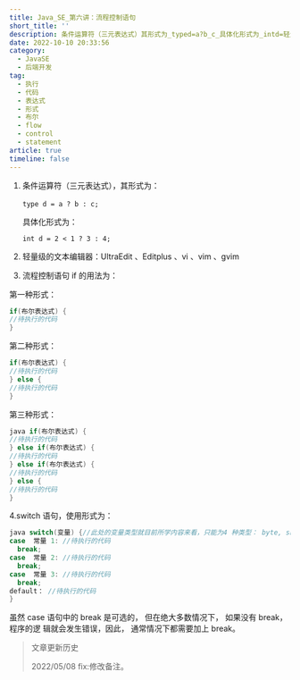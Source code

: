 ```yaml
---
title: Java_SE_第六讲：流程控制语句
short_title: ''
description: 条件运算符（三元表达式）其形式为_typed=a?b_c_​具体化形式为_intd=轻量级的文本编辑器_ultraediteditplusvivimgvim流程控制语句if的用法为_第一种形式_if(布尔表达式){待执行的代码}第二种形式_if(布尔表达式){待执行的代码}else{待执行的代码}第三种形式_javaif(布尔表达式){待执行的代码}elseif(布尔表达式){待执行的代码}elseif(布尔表达式){待执行的代码}else{待执行的代码}switch语句使用形式为_javaswitch(
date: 2022-10-10 20:33:56
category:
  - JavaSE
  - 后端开发
tag:
  - 执行
  - 代码
  - 表达式
  - 形式
  - 布尔
  - flow
  - control
  - statement
article: true
timeline: false
---
```

1. 条件运算符（三元表达式），其形式为：

   `type d = a ? b : c;  `​

   具体化形式为：

   `int d = 2 < 1 ? 3 : 4;`
2. 轻量级的文本编辑器：UltraEdit 、Editplus 、vi 、vim 、gvim
3. 流程控制语句 if 的用法为：

第一种形式：

```java
if(布尔表达式) { 
//待执行的代码 
}
```

第二种形式：

```java
if(布尔表达式) { 
//待执行的代码 
} else { 
//待执行的代码 
}
```

第三种形式：

```java
java if(布尔表达式) { 
//待执行的代码 
} else if(布尔表达式) { 
//待执行的代码 
} else if(布尔表达式) { 
//待执行的代码 
} else { 
//待执行的代码 
}
```

4.switch 语句，使用形式为：

```java
java switch(变量) {//此处的变量类型就目前所学内容来看，只能为4 种类型： byte, short, int, char。 
case  常量 1: //待执行的代码 
  break; 
case  常量 2: //待执行的代码 
  break; 
case  常量 3: //待执行的代码
  break; 
default： //待执行的代码 
}
```

虽然 case 语句中的 break 是可选的， 但在绝大多数情况下， 如果没有 break，程序的逻 辑就会发生错误，因此， 通常情况下都需要加上 break。

> 文章更新历史
>
> 2022/05/08 fix:修改备注。
